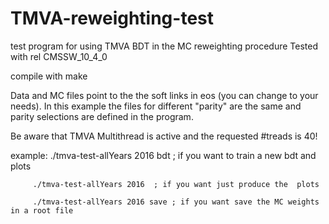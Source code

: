 # TMVA-reweighting-test
test program for using  TMVA BDT in the MC reweighting procedure
Tested with rel CMSSW_10_4_0

compile with make

Data and MC files point to the the soft links in eos (you can change to your needs). In this example the files for different "parity" are
the same and parity selections are defined in the program.

Be aware that TMVA Multithread is active and the requested #treads is 40! 

example: ./tmva-test-allYears 2016 bdt  ; if you want to train a new bdt and plots

         ./tmva-test-allYears 2016	; if you want just produce the  plots

         ./tmva-test-allYears 2016 save ; if you want save the MC weights in a root file
